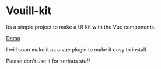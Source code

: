 # Vouill-kit

Its a simple project to make a UI Kit with the Vue components.

[Demo](https://vouill.github.io/vouillkit/)

I will soon make it as a vue plugin to make it easy to install.

Please don't use it for serious stuff
